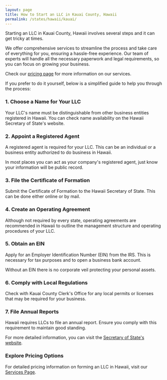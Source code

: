 ```yaml
---
layout: page
title: How to Start an LLC in Kauai County, Hawaii
permalink: /states/hawaii/kauai/
---
```


<p>Starting an LLC in Kauai County, Hawaii involves several steps and it can get tricky at times.</p>

<p>We offer comprehensive services to streamline the process and take care of everything for you, ensuring a hassle-free experience. Our team of experts will handle all the necessary paperwork and legal requirements, so you can focus on growing your business.</p>

<p>Check our <a href="/services/">pricing page</a> for more information on our services.</p>

<p>If you prefer to do it yourself, below is a simplified guide to help you through the process:</p>

<h3>1. Choose a Name for Your LLC</h3>
<p>Your LLC's name must be distinguishable from other business entities registered in Hawaii. You can check name availability on the Hawaii Secretary of State's website.</p>

<h3>2. Appoint a Registered Agent</h3>
<p>A registered agent is required for your LLC. This can be an individual or a business entity authorized to do business in Hawaii.</p>

<p>In most places you can act as your company's registered agent, just know your information will be public record.<p>

<h3>3. File the Certificate of Formation</h3>
<p>Submit the Certificate of Formation to the Hawaii Secretary of State. This can be done either online or by mail.</p>

<h3>4. Create an Operating Agreement</h3>
<p>Although not required by every state, operating agreements are recommended in Hawaii to outline the management structure and operating procedures of your LLC.</p>

<h3>5. Obtain an EIN</h3>
<p>Apply for an Employer Identification Number (EIN) from the IRS. This is necessary for tax purposes and to open a business bank account.</p>

<p>Without an EIN there is no corporate veil protecting your personal assets.</p>

<h3>6. Comply with Local Regulations</h3>
<p>Check with Kauai County Clerk's Office for any local permits or licenses that may be required for your business.</p>

<h3>7. File Annual Reports</h3>
<p>Hawaii requires LLCs to file an annual report. Ensure you comply with this requirement to maintain good standing.</p>

<p>For more detailed information, you can visit the <a href="https://cca.hawaii.gov/breg/">Secretary of State's website</a>.</p>

<h3>Explore Pricing Options</h3>
<p>For detailed pricing information on forming an LLC in Hawaii, visit our <a href="{ '/services/' | relative_url }">Services Page</a>.</p>
